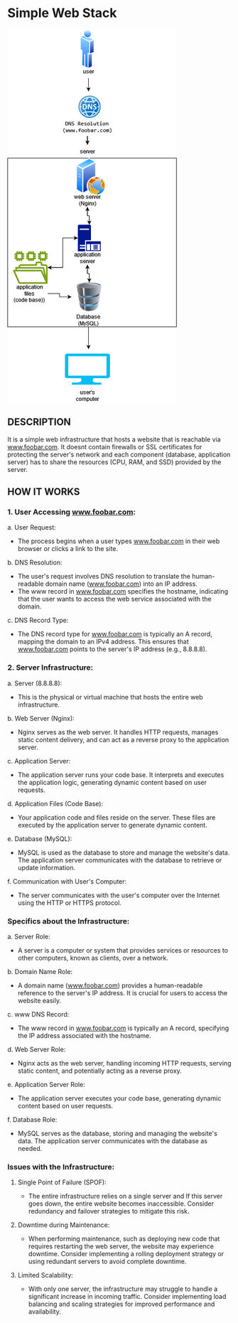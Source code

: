 # Simple Web Stack

![flowchart image](0-simple_web_stack.drawio.png)

## DESCRIPTION
It is a simple web infrastructure that hosts a website that is reachable via www.foobar.com. It doesnt contain firewalls or SSL certificates for protecting the server's network and each component (database, application server) has to share the resources (CPU, RAM, and SSD) provided by the server.

## HOW IT WORKS


### 1. User Accessing www.foobar.com:

a. User Request:
   + The process begins when a user types www.foobar.com in their web browser or clicks a link to the site.

b. DNS Resolution:
   + The user's request involves DNS resolution to translate the human-readable domain name (www.foobar.com) into an IP address.
   + The www record in www.foobar.com specifies the hostname, indicating that the user wants to access the web service associated with the domain.

c. DNS Record Type:
   + The DNS record type for www.foobar.com is typically an A record, mapping the domain to an IPv4 address. This ensures that www.foobar.com points to the server's IP address (e.g., 8.8.8.8).

### 2. Server Infrastructure:
a. Server (8.8.8.8):

   + This is the physical or virtual machine that hosts the entire web infrastructure.

b. Web Server (Nginx):

   + Nginx serves as the web server. It handles HTTP requests, manages static content delivery, and can act as a reverse proxy to the application server.

c. Application Server:

   + The application server runs your code base. It interprets and executes the application logic, generating dynamic content based on user requests.

d. Application Files (Code Base):

   + Your application code and files reside on the server. These files are executed by the application server to generate dynamic content.

e. Database (MySQL):

   + MySQL is used as the database to store and manage the website's data. The application server communicates with the database to retrieve or update information.

f. Communication with User's Computer:

   + The server communicates with the user's computer over the Internet using the HTTP or HTTPS protocol.

### Specifics about the Infrastructure:

a. Server Role:
  + A server is a computer or system that provides services or resources to other computers, known as clients, over a network.

b. Domain Name Role:
  + A domain name (www.foobar.com) provides a human-readable reference to the server's IP address. It is crucial for users to access the website easily.

c. www DNS Record:
  + The www record in www.foobar.com is typically an A record, specifying the IP address associated with the hostname.

d. Web Server Role:
  + Nginx acts as the web server, handling incoming HTTP requests, serving static content, and potentially acting as a reverse proxy.

e. Application Server Role:
  + The application server executes your code base, generating dynamic content based on user requests.

f. Database Role:

  + MySQL serves as the database, storing and managing the website's data. The application server communicates with the database as needed.


### Issues with the Infrastructure:

1. Single Point of Failure (SPOF):
    + The entire infrastructure relies on a single server and If this server goes down, the entire website becomes inaccessible. Consider redundancy and failover strategies to mitigate this risk.

2. Downtime during Maintenance:
    + When performing maintenance, such as deploying new code that requires restarting the web server, the website may experience downtime. Consider implementing a rolling deployment strategy or using redundant servers to avoid complete downtime.

3. Limited Scalability:
    + With only one server, the infrastructure may struggle to handle a significant increase in incoming traffic. Consider implementing load balancing and scaling strategies for improved performance and availability.
